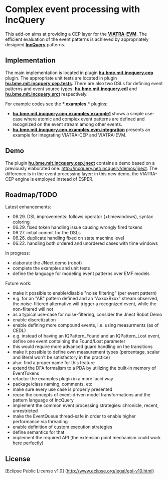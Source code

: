 Complex event processing with IncQuery
======================================

This add-on aims at providing a CEP layer for the **[VIATRA-EVM](http://www.eclipse.org/viatra2/)**. The efficient evaluation of the event patterns is achieved by appropriately designed **[IncQuery](http://eclipse.org/incquery/)** patterns.

Implementation
--------------

The main implementation is located in plugin **[hu.bme.mit.incquery.cep](https://github.com/istvanrath/EMF-IncQuery-Addons/tree/master/cep/core/hu.bme.mit.incquery.cep)** plugin. The appropriate unit tests are located in plugin **[hu.bme.mit.incquery.cep.tests](https://github.com/istvanrath/EMF-IncQuery-Addons/tree/master/cep/core/hu.bme.mit.incquery.cep.tests)**.
There are also two DSLs for defining event patterns and event source types: **[hu.bme.mit.incquery.edl](https://github.com/istvanrath/EMF-IncQuery-Addons/tree/master/cep/dsl/hu.bme.mit.incquery.edl)** and **[hu.bme.mit.incquery.srct](https://github.com/istvanrath/EMF-IncQuery-Addons/tree/master/cep/dsl/hu.bme.mit.incquery.srct)** respectively.

For example codes see the **\*.examples.*** plugins:
* **[hu.bme.mit.incquery.cep.examples.example1](https://github.com/istvanrath/EMF-IncQuery-Addons/tree/master/cep/core/hu.bme.mit.incquery.cep.examples.example1)** shows a simple use-case where atomic and complex event patterns are defined and recognized on the event stream among other events.
* **[hu.bme.mit.incquery.cep.examples.evm.integration](https://github.com/istvanrath/EMF-IncQuery-Addons/tree/master/cep/core/hu.bme.mit.incquery.cep.examples.evm.integration)** presents an example for integrating  VIATRA-CEP and VIATRA-EVM.

Demo
--------------
The plugin **[hu.bme.mit.incquery.cep.jnect](https://github.com/istvanrath/EMF-IncQuery-Addons/tree/master/cep/core/hu.bme.mit.incquery.cep.jnect)** contains a demo based on a previously elaborated one: http://incquery.net/incquery/demos/jnect. The difference is in the event processing layer: in this new demo, the VIATRA-CEP engine is employed instead of ESPER.

Roadmap/TODO
------------

Latest enhancements:
* 06.29. DSL improvements: follows operator (+timewindows), syntax coloring
* 06.29. fixed token handling issue causing wrongly fired tokens
* 06.27. initial commit for the DSLs
* 06.26. duplicate handling fixed on state machine level
* 06.22. handling both ordered and unordered cases with time windows

In progress:
* elaborate the JNect demo (robot)
* complete the examples and unit tests
* define the language for modeling event patterns over EMF models

Future work:
* make it possible to enable/disable "noise filtering" (per event pattern)
 * e.g. for an "AB" pattern defined and an "AxxxxBxxx" stream observed, the noise-filtered alternative will trigger a recognized event, while the non-filtered will not
 * as a typical use-case for noise-filtering, consider the Jnect Robot Demo
* enable discretization
* enable defining more compound events, i.e. using measurments (as of CEDL)
 * e.g. instead of having an IQPattern_Found and an IQPattern_Lost event, define one event containing the Found/Lost parameter
 * this would require more advanced guard handling on the transitions
 * make it possible to define own measurement types (percentage, scalar and literal won't be satisfactory in the practice)
 * also: find a proper name for this feature
* extend the DFA formalism to a PDA by utilizing the built-in memory of EventTokens
* refactor the examples plugin in a more lucid way
 * package/class naming, comments, etc
 * make sure every use case is properly presented
 * reuse the concepts of event-driven model transformations and the pattern language of IncQuery
* implement the common event processing strategies: chronicle, recent, unrestricted
* make the EventQueue thread-safe in order to enable higher performance via threading
* enable definition of custom execution strategies
 * define semantics for that
 * implement the required API (the extension point mechanism could work here perfectly)

License
-------
[Eclipse Public License v1.0] (http://www.eclipse.org/legal/epl-v10.html)
